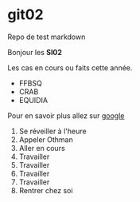 # git02
Repo de test markdown

Bonjour les **SI02**

Les cas en cours ou faits cette année.

* FFBSQ
* CRAB
* EQUIDIA

Pour en savoir plus allez sur [google](http://www.google.fr)

1. Se réveiller à l'heure
2. Appeler Othman
3. Aller en cours
4. Travailler
5. Travailler
6. Travailler
7. Travailler
8. Rentrer chez soi
